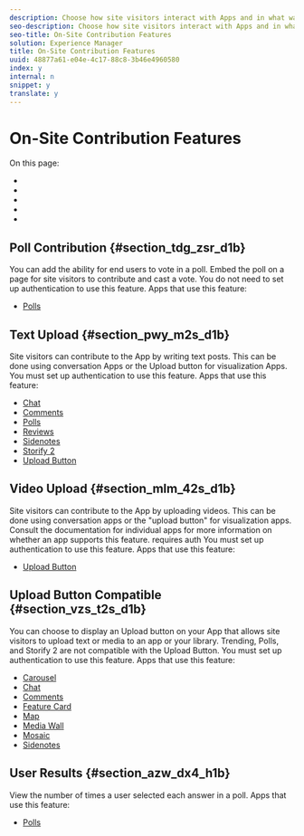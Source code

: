 ```yaml
---
description: Choose how site visitors interact with Apps and in what ways they can interact with the content.
seo-description: Choose how site visitors interact with Apps and in what ways they can interact with the content.
seo-title: On-Site Contribution Features
solution: Experience Manager
title: On-Site Contribution Features
uuid: 48877a61-e04e-4c17-88c8-3b46e4960580
index: y
internal: n
snippet: y
translate: y
---
```


# On-Site Contribution Features

On this page:

* [](#c_on_site_contribution_features/section_tdg_zsr_d1b)
* [](#c_on_site_contribution_features/section_pwy_m2s_d1b)
* [](#c_on_site_contribution_features/section_mlm_42s_d1b)
* [](#c_on_site_contribution_features/section_vzs_t2s_d1b)
* [](#c_on_site_contribution_features/section_azw_dx4_h1b)

## Poll Contribution {#section_tdg_zsr_d1b}

You can add the ability for end users to vote in a poll. Embed the poll on a page for site visitors to contribute and cast a vote.
You do not need to set up authentication to use this feature.
Apps that use this feature:

* [Polls](c_polls_app.md#c_polls_app)

## Text Upload {#section_pwy_m2s_d1b}

Site visitors can contribute to the App by writing text posts. This can be done using conversation Apps or the Upload button for visualization Apps.
You must set up authentication to use this feature.
Apps that use this feature:

* [Chat](c_chat_app.md#c_chat_app)
* [Comments](c_comments_app.md#c_comments_app)
* [Polls](c_polls_app.md#c_polls_app)
* [Reviews](c_reviews_app.md#c_reviews_app)
* [Sidenotes](c_sidenotes_app.md#c_sidenotes_app)
* [Storify 2](c_storify2.md#c_storify2)
* [Upload Button](c_upload_button_app.md#c_upload_button_app)

## Video Upload {#section_mlm_42s_d1b}

Site visitors can contribute to the App by uploading videos. This can be done using conversation apps or the "upload button" for visualization apps. Consult the documentation for individual apps for more information on whether an app supports this feature. requires auth
You must set up authentication to use this feature.
Apps that use this feature:

* [Upload Button](c_upload_button_app.md#c_upload_button_app)

## Upload Button Compatible {#section_vzs_t2s_d1b}

You can choose to display an Upload button on your App that allows site visitors to upload text or media to an app or your library.
Trending, Polls, and Storify 2 are not compatible with the Upload Button.
You must set up authentication to use this feature.
Apps that use this feature:

* [Carousel](c_carousel_app.md#c_carousel_app)
* [Chat](c_chat_app.md#c_chat_app)
* [Comments](c_comments_app.md#c_comments_app)
* [Feature Card](c_feature_card_app.md#c_feature_card_app)
* [Map](c_map_app.md#c_map_app)
* [Media Wall](c_media_wall_app.md#c_media_wall_app)
* [Mosaic](c_mosaic_app.md#c_mosaic_app)
* [Sidenotes](c_sidenotes_app.md#c_sidenotes_app)

## User Results {#section_azw_dx4_h1b}

View the number of times a user selected each answer in a poll.
Apps that use this feature:

* [Polls](c_polls_app.md#c_polls_app)
